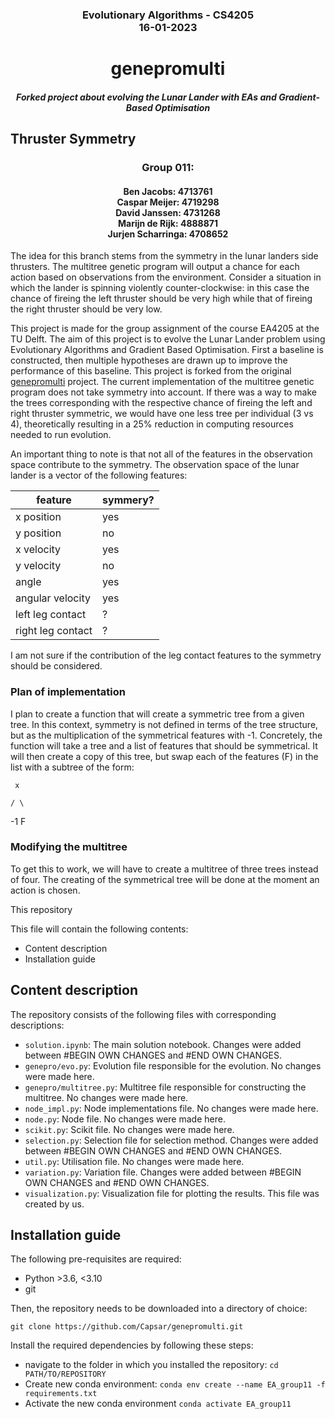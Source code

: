 ### <div align='center'> Evolutionary Algorithms - CS4205 <br/> 16-01-2023 </div>

# <div align='center'> genepromulti </div>
#### <div align='center'><i>Forked project about evolving the Lunar Lander with EAs and Gradient-Based Optimisation </i></div>
## Thruster Symmetry

### <div align ='center'> Group 011:</div>
#### <div align='center'>Ben Jacobs: 4713761 </br> Caspar Meijer: 4719298 </br> David Janssen: 4731268 </br> Marijn de Rijk: 4888871 </br> Jurjen Scharringa: 4708652  </div>
The idea for this branch stems from the symmetry in the lunar landers side thrusters.
The multitree genetic program will output a chance for each action based on observations from the environment.
Consider a situation in which the lander is spinning violently counter-clockwise: in this case the chance of fireing the left thruster should be very high while that of fireing the right thruster should be very low.

This project is made for the group assignment of the course EA4205 at the TU Delft. 
The aim of this project is to evolve the Lunar Lander problem using Evolutionary Algorithms and Gradient Based Optimisation. First a baseline is constructed, then multiple hypotheses are drawn up to improve the performance of this baseline. This project is forked from the original [genepromulti](https://github.com/matigekunstintelligentie/genepromulti) project. 
The current implementation of the multitree genetic program does not take symmetry into account.
If there was a way to make the trees corresponding with the respective chance of fireing the left and right thruster symmetric, we would have one less tree per individual (3 vs 4), theoretically resulting in a 25% reduction in computing resources needed to run evolution.

An important thing to note is that not all of the features in the observation space contribute to the symmetry.
The observation space of the lunar lander is a vector of the following features:

| feature           | symmery? |
|-------------------|----------|
| x position        | yes      |
| y position        | no       |
| x velocity        | yes      |
| y velocity        | no       |
| angle             | yes      |
| angular velocity  | yes      |
| left leg contact  | ?        |
| right leg contact | ?        |

I am not sure if the contribution of the leg contact features to the symmetry should be considered.


### Plan of implementation

I plan to create a function that will create a symmetric tree from a given tree.
In this context, symmetry is not defined in terms of the tree structure, but as the multiplication of the symmetrical features with -1.
Concretely, the function will take a tree and a list of features that should be symmetrical.
It will then create a copy of this tree, but swap each of the features (F) in the list with a subtree of the form:

     x
     
    / \
    
   -1  F
   
### Modifying the multitree

To get this to work, we will have to create a multitree of three trees instead of four.
The creating of the symmetrical tree will be done at the moment an action is chosen.





This repository 

This file will contain the following contents:
- Content description
- Installation guide

## Content description
The repository consists of the following files with corresponding descriptions:
- ```solution.ipynb```: The main solution notebook. Changes were added between #BEGIN OWN CHANGES and #END OWN CHANGES.
- ```genepro/evo.py```: Evolution file responsible for the evolution. No changes were made here.
- ```genepro/multitree.py```: Multitree file responsible for constructing the multitree. No changes were made here.
- ```node_impl.py```: Node implementations file. No changes were made here.
- ```node.py```: Node file. No changes were made here. 
- ```scikit.py```: Scikit file. No changes were made here.
- ```selection.py```: Selection file for selection method. Changes were added between #BEGIN OWN CHANGES and #END OWN CHANGES.
- ```util.py```: Utilisation file. No changes were made here.
- ```variation.py```: Variation file. Changes were added between #BEGIN OWN CHANGES and #END OWN CHANGES.
- ```visualization.py```: Visualization file for plotting the results. This file was created by us.

 
## Installation guide
The following pre-requisites are required:
- Python >3.6, <3.10
- git

Then, the repository needs to be downloaded into a directory of choice:
```
git clone https://github.com/Capsar/genepromulti.git
```
Install the required dependencies by following these steps:

- navigate to the folder in which you installed the repository: ``cd PATH/TO/REPOSITORY``
- Create new conda environment: ```conda env create --name EA_group11 -f requirements.txt```
- Activate the new conda environment ```conda activate EA_group11```
